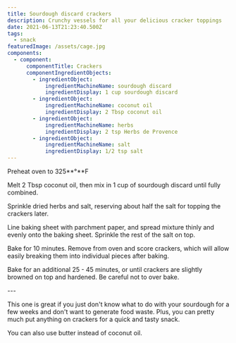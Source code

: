 ```yaml
---
title: Sourdough discard crackers
description: Crunchy vessels for all your delicious cracker toppings
date: 2021-06-13T21:23:40.500Z
tags:
  - snack
featuredImage: /assets/cage.jpg
components:
  - component:
      componentTitle: Crackers
      componentIngredientObjects:
        - ingredientObject:
            ingredientMachineName: sourdough discard
            ingredientDisplay: 1 cup sourdough discard
        - ingredientObject:
            ingredientMachineName: coconut oil
            ingredientDisplay: 2 Tbsp coconut oil
        - ingredientObject:
            ingredientMachineName: herbs
            ingredientDisplay: 2 tsp Herbs de Provence
        - ingredientObject:
            ingredientMachineName: salt
            ingredientDisplay: 1/2 tsp salt
---
```

Preheat oven to 325**°**F

Melt 2 Tbsp coconut oil, then mix in 1 cup of sourdough discard until fully combined. 

Sprinkle dried herbs and salt, reserving about half the salt for topping the crackers later. 

Line baking sheet with parchment paper, and spread mixture thinly and evenly onto the baking sheet. Sprinkle the rest of the salt on top. 

Bake for 10 minutes. Remove from oven and score crackers, which will allow easily breaking them into individual pieces after baking. 

Bake for an additional 25 - 45 minutes, or until crackers are slightly browned on top and hardened. Be careful not to over bake.

\---

This one is great if you just don't know what to do with your sourdough for a few weeks and don't want to generate food waste. Plus, you can pretty much put anything on crackers for a quick and tasty snack.

You can also use butter instead of coconut oil.